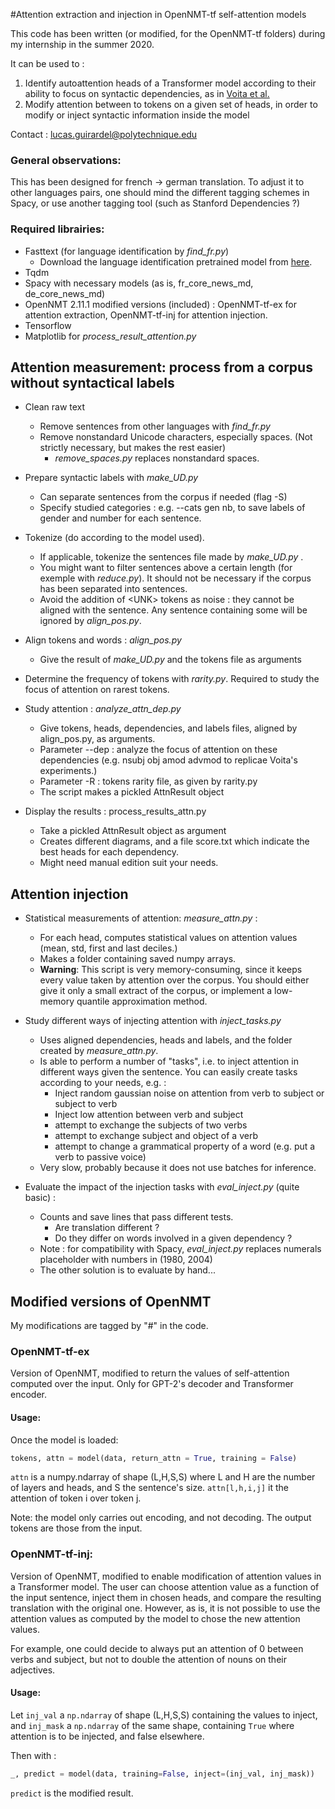 #Attention extraction and injection in OpenNMT-tf self-attention models

This code has been written (or modified, for the OpenNMT-tf folders) during my internship in the summer 2020.

It can be used to :
1. Identify autoattention heads of a Transformer model according to their ability to focus on syntactic dependencies,
as in  [Voita et al.](https://arxiv.org/pdf/1905.09418.pdf)
2. Modify attention between to tokens on a given set of heads, in order to modify or inject syntactic information inside
 the model

Contact : [lucas.guirardel@polytechnique.edu](mailto:lucas.guirardel@polytechnique.edu)

### General observations:

This has been designed for french -> german translation.
To adjust it to other languages pairs, one should mind the different tagging schemes in Spacy, or use another tagging 
tool (such as Stanford Dependencies ?)

### Required librairies:

- Fasttext (for language identification by _find_fr.py_)
    - Download the language identification pretrained model from 
    [here](https://fasttext.cc/docs/en/language-identification.html).
- Tqdm  
- Spacy with necessary models (as is, fr_core_news_md, de_core_news_md) 
- OpenNMT 2.11.1 modified versions (included) : 
OpenNMT-tf-ex for attention extraction, 
OpenNMT-tf-inj for attention injection.
- Tensorflow 
- Matplotlib for _process_result_attention.py_ 

## Attention measurement: process from a corpus without syntactical labels

- Clean raw text
    - Remove sentences from other languages with _find_fr.py_
    - Remove nonstandard Unicode characters, especially spaces. (Not strictly necessary, but makes the rest easier)
        - _remove_spaces.py_ replaces nonstandard spaces.

- Prepare syntactic labels with _make_UD.py_
    - Can separate sentences from the corpus if needed (flag -S)
    - Specify studied categories : e.g. --cats gen nb, to save labels of gender and number for each sentence. 

- Tokenize (do according to the model used).
    - If applicable, tokenize the sentences file made by _make_UD.py_ .
    - You might want to filter sentences above a certain length (for exemple with _reduce.py_).
     It should not be necessary if the corpus has been separated into sentences.
    - Avoid the addition of \<UNK\> tokens as noise : they cannot be aligned with the sentence.
    Any sentence containing some will be ignored by _align_pos.py_. 
     
- Align tokens and words : _align_pos.py_
    - Give the result of _make_UD.py_ and the tokens file as arguments
 
- Determine the frequency of tokens with _rarity.py_. 
Required to study the focus of attention on rarest tokens.

- Study attention : _analyze_attn_dep.py_
    - Give tokens, heads, dependencies, and labels files, aligned by align_pos.py, as arguments.
    - Parameter --dep : analyze the focus of attention on these dependencies 
    (e.g. nsubj obj amod advmod to replicae Voita's experiments.)
    - Parameter -R : tokens rarity file, as given by rarity.py
    - The script makes a pickled AttnResult object

- Display the results : process_results_attn.py
    - Take a pickled AttnResult object as argument
    - Creates different diagrams, and a file score.txt which indicate the best heads for each dependency.
    - Might need manual edition suit your needs. 

 
## Attention injection

- Statistical measurements of attention: _measure_attn.py_ :
    - For each head, computes statistical values on attention values (mean, std, first and last deciles.)
    - Makes a folder containing saved numpy arrays.
    - **Warning**: This script is very memory-consuming, since it keeps every value taken by attention over the corpus.
    You should either give it only a small extract of the corpus, or implement a low-memory quantile approximation method.

- Study different ways of injecting attention with _inject_tasks.py_
    - Uses aligned dependencies, heads and labels, and the folder created by _measure_attn.py_.
    - Is able to perform a number of "tasks", i.e. to inject attention in different ways given the sentence.
    You can easily create tasks according to your needs, e.g. :
        - Inject random gaussian noise on attention from verb to subject or subject to verb
        - Inject low attention between verb and subject
        - attempt to exchange the subjects of two verbs 
        - attempt to exchange subject and object of a verb
        - attempt to change a grammatical property of a word (e.g. put a verb to passive voice)
    - Very slow, probably because it does not use batches for inference.

- Evaluate the impact of the injection tasks with _eval_inject.py_ (quite basic) : 
    - Counts and save lines that pass different tests.
        - Are translation different ?
        - Do they differ on words involved in a given dependency ?
    - Note : for compatibility with Spacy, _eval_inject.py_ replaces numerals placeholder with numbers in (1980, 2004)
    - The other solution is to evaluate by hand...

## Modified versions of OpenNMT

My modifications are tagged by "#<mod>" in the code.

### OpenNMT-tf-ex
Version of OpenNMT, modified to return the values of self-attention computed over the input.
Only for GPT-2's decoder and Transformer encoder.

#### Usage:
Once the model is loaded:
```python 
tokens, attn = model(data, return_attn = True, training = False)
```
`attn` is a numpy.ndarray of shape (L,H,S,S) where L and H are the number of layers and heads, and S the sentence's size.
 `attn[l,h,i,j]` it the attention of token i over token j.
 
 Note: the model only carries out encoding, and not decoding. The output tokens are those from the input.

### OpenNMT-tf-inj:
Version of OpenNMT, modified to enable modification of attention values in a Transformer model.
The user can choose attention value as a function of the input sentence, inject them in chosen heads, and compare the 
resulting translation with the original one. However, as is, it is not possible to use the attention values as computed 
by the model to chose the new attention values.

For example, one could decide to always put an attention of 0 between verbs and subject, but not to double the attention
of nouns on their adjectives.

#### Usage:
Let `inj_val` a `np.ndarray` of shape (L,H,S,S) containing the values to inject, and
`inj_mask` a `np.ndarray` of the same shape, containing `True` where attention is to be injected, and false elsewhere.

Then with :
```python
_, predict = model(data, training=False, inject=(inj_val, inj_mask))
```
`predict` is the modified result. 

